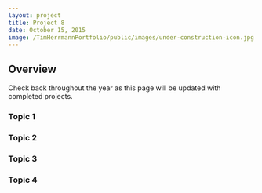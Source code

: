 ```yaml
---
layout: project
title: Project 8
date: October 15, 2015
image: /TimHerrmannPortfolio/public/images/under-construction-icon.jpg
---
```


## Overview
Check back throughout the year as this page will be updated with completed projects.

### Topic 1


### Topic 2


### Topic 3


### Topic 4
